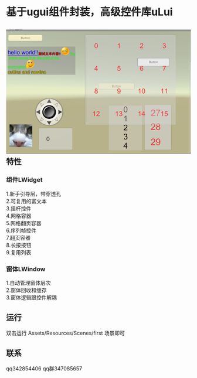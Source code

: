 基于ugui组件封装，高级控件库uLui
====
![](picture/photo1.png)
特性
-------  
### 组件LWidget
1.新手引导层，带穿透孔<br>
2.可复用的富文本<br>
3.摇杆控件<br>
4.网格容器<br>
5.网格翻页容器<br>
6.序列帧控件<br>
7.翻页容器<br>
8.长按按钮<br>
9.复用列表<br>

### 窗体LWindow
1.自动管理窗体层次<br>
2.窗体回收和缓存<br>
3.窗体逻辑跟控件解耦<br>

运行
-------  
双击运行 Assets/Resources/Scenes/first 场景即可

联系
-------
qq342854406  qq群347085657